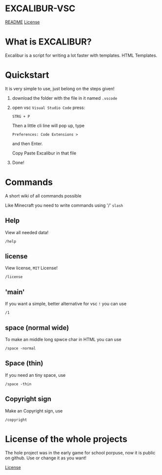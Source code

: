 # EXCALIBUR-VSC

[README](README.md)
[License](LICENSE)

# What is EXCALIBUR?

Excalibur is a script for writing a lot faster with templates. HTML Templates.

# Quickstart

It is very simple to use, just belong on the steps given!

1. download the folder with the file in it named `.vscode`

2. open vsc ```Visual Studio Code``` press:

    ```shell
    STRG + P
    ```

     Then a little cli line will pop up, type

    ```shell
    Preferences: Code Extensions >
    ``` 

    and then Enter. 

    Copy Paste Excalibur in that file

4. Done!
# Commands

A short wiki of all commands possible

Like Minecraft you need to write commands using '/' ```slash```

## Help
View all needed data!
```excalibur
/help
```

## license
View license, ```MIT``` License!
```excalibur
/license
```

## 'main'
If you want a simple, better alternative for vsc ```!``` you can use
```excalibur
/1
```

## space (normal wide)
To make an middle long spwce char in HTML you can use
```excalibur
/space -normal
```

## Space (thin)
If you need an tiny space, use
```excalibur
/space -thin
```

## Copyright sign
Make an Copyright sign, use
```excalibur
/copyright
```

# License of the whole projects
The hole project was in the early game for school porpuse, now it is public on github. Use or change it as you want!

[License](https://de.m.wikipedia.org/wiki/MIT-Lizenz)